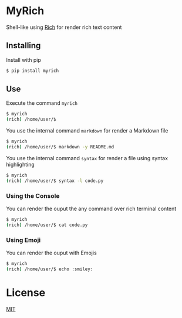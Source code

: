 # MyRich
Shell-like using [Rich](https://rich.readthedocs.io/en/latest/) for render rich text content

## Installing
Install with pip
```bash
$ pip install myrich
```

## Use
Execute the command `myrich`
```bash
$ myrich
(rich) /home/user/$ 
```

You use the internal command `markdown` for render a Markdown file
```bash
$ myrich
(rich) /home/user/$ markdown -y README.md
```

You use the internal command `syntax` for render a file using syntax highlighting
```bash
$ myrich
(rich) /home/user/$ syntax -l code.py
```

### Using the Console
You can render the ouput the any command over rich terminal content
```bash
$ myrich
(rich) /home/user/$ cat code.py
```

### Using Emoji
You can render the ouput with Emojis
```bash
$ myrich
(rich) /home/user/$ echo :smiley:
```

# License
[MIT](LICENSE)
